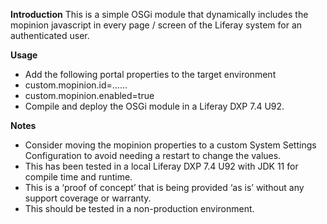 **Introduction**
This is a simple OSGi module that dynamically includes the mopinion javascript in every page / screen of the Liferay system for an authenticated user.

**Usage**
- Add the following portal properties to the target environment
- custom.mopinion.id=......
- custom.mopinion.enabled=true
- Compile and deploy the OSGi module in a Liferay DXP 7.4 U92.

**Notes**
- Consider moving the mopinion properties to a custom System Settings Configuration to avoid needing a restart to change the values.
- This has been tested in a local Liferay DXP 7.4 U92 with JDK 11 for compile time and runtime.
- This is a ‘proof of concept’ that is being provided ‘as is’ without any support coverage or warranty.
- This should be tested in a non-production environment.
